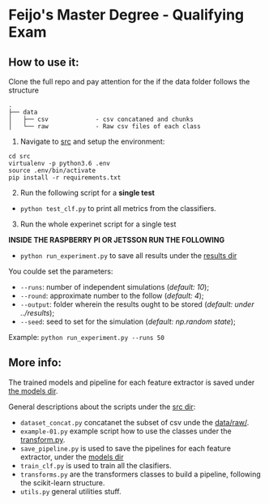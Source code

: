 Feijo's Master Degree - Qualifying Exam
===

## How to use it:

Clone the full repo and pay attention for the if the data folder follows the structure
    
    .
    ├── data
    │   ├── csv             - csv concataned and chunks
    │   └── raw             - Raw csv files of each class


1. Navigate to [src](src/) and setup the environment:

```shell
cd src
virtualenv -p python3.6 .env
source .env/bin/activate
pip install -r requirements.txt
```

2. Run the following script for a **single test**

- `python test_clf.py` to print all metrics from the classifiers.


3. Run the whole experinet script for a single test

**INSIDE THE RASPBERRY PI OR JETSSON RUN THE FOLLOWING** 
- `python run_experiment.py` to save all results under the [results dir](src/results/)

You coulde set the parameters:
- `--runs`: number of independent simulations (*default: 10*);
- `--round`: approximate number to the follow (*default: 4*);
- `--output`: folder wherein the results ought to be stored (*default: under ../results*);
- `--seed`: seed to set for the simulation (*default: np.random state*);

Example: `python run_experiment.py --runs 50`


## More info:

The trained models and pipeline for each feature extractor is saved under [the models dir](models/).

General descriptions about the scripts under the [src dir](src/):

- `dataset_concat.py` concatanet the subset of csv unde the [data/raw/](data/raw/).
- `example-01.py` example script how to use the classes under the [transform.py](src/transform.py).
- `save_pipeline.py` is used to save the pipelines for each feature extractor, under the [models dir](models/)
- `train_clf.py` is used to train all the clasifiers.
- `transforms.py` are the transformers classes to build a pipeline, following the scikit-learn structure.
- `utils.py` general utilities stuff.
